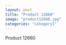 ```yaml
---
layout: post
title: "Product 12660"
image: "product12660.jpg"
categories: "category1"
---
```

Product 12660
